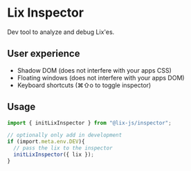 # Lix Inspector 

Dev tool to analyze and debug Lix'es. 

## User experience

- Shadow DOM (does not interfere with your apps CSS) 
- Floating windows (does not interfere with your apps DOM)
- Keyboard shortcuts (⌘⇧o to toggle inspector)
  
## Usage

```ts
import { initLixInspector } from "@lix-js/inspector";

// optionally only add in development
if (import.meta.env.DEV){
  // pass the lix to the inspector 
  initLixInspector({ lix });
}

```